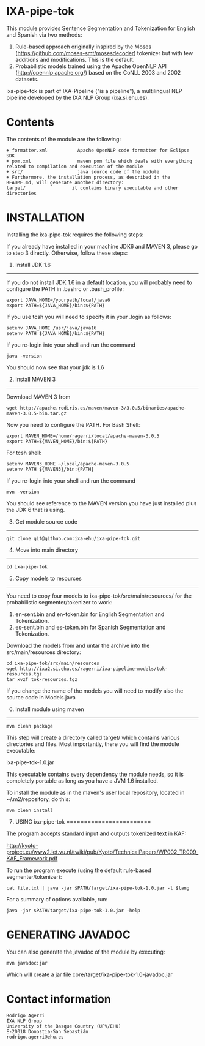 IXA-pipe-tok
===============

This module provides Sentence Segmentation and Tokenization for English and Spanish via two methods:

1. Rule-based approach originally inspired by the Moses (https://github.com/moses-smt/mosesdecoder)
tokenizer but with few additions and modifications. This is the default.
2. Probabilistic models trained using the Apache OpenNLP API (http://opennlp.apache.org/) based on the
CoNLL 2003 and 2002 datasets.

ixa-pipe-tok is part of IXA-Pipeline ("is a pipeline"), a multilingual NLP pipeline developed by the IXA NLP Group (ixa.si.ehu.es).


Contents
========

The contents of the module are the following:

    + formatter.xml           Apache OpenNLP code formatter for Eclipse SDK
    + pom.xml                 maven pom file which deals with everything related to compilation and execution of the module
    + src/                    java source code of the module
    + Furthermore, the installation process, as described in the README.md, will generate another directory:
    target/                 it contains binary executable and other directories


INSTALLATION
============

Installing the ixa-pipe-tok requires the following steps:

If you already have installed in your machine JDK6 and MAVEN 3, please go to step 3
directly. Otherwise, follow these steps:

1. Install JDK 1.6
-------------------

If you do not install JDK 1.6 in a default location, you will probably need to configure the PATH in .bashrc or .bash_profile:

````shell
export JAVA_HOME=/yourpath/local/java6
export PATH=${JAVA_HOME}/bin:${PATH}
````

If you use tcsh you will need to specify it in your .login as follows:

````shell
setenv JAVA_HOME /usr/java/java16
setenv PATH ${JAVA_HOME}/bin:${PATH}
````

If you re-login into your shell and run the command

````shell
java -version
````

You should now see that your jdk is 1.6

2. Install MAVEN 3
------------------

Download MAVEN 3 from

````shell
wget http://apache.rediris.es/maven/maven-3/3.0.5/binaries/apache-maven-3.0.5-bin.tar.gz
````

Now you need to configure the PATH. For Bash Shell:

````shell
export MAVEN_HOME=/home/ragerri/local/apache-maven-3.0.5
export PATH=${MAVEN_HOME}/bin:${PATH}
````

For tcsh shell:

````shell
setenv MAVEN3_HOME ~/local/apache-maven-3.0.5
setenv PATH ${MAVEN3}/bin:{PATH}
````

If you re-login into your shell and run the command

````shell
mvn -version
````

You should see reference to the MAVEN version you have just installed plus the JDK 6 that is using.

3. Get module source code
--------------------------

````shell
git clone git@github.com:ixa-ehu/ixa-pipe-tok.git
````

4. Move into main directory
---------------------------

````shell
cd ixa-pipe-tok
````

5. Copy models to resources
---------------------------

You need to copy four models to ixa-pipe-tok/src/main/resources/ for the probabilistic segmenter/tokenizer
to work:

1. en-sent.bin and en-token.bin for English Segmentation and Tokenization.
2. es-sent.bin and es-token.bin for Spanish Segmentation and Tokenization.

Download the models from and untar the archive into the src/main/resources directory:

````shell
cd ixa-pipe-tok/src/main/resources
wget http://ixa2.si.ehu.es/ragerri/ixa-pipeline-models/tok-resources.tgz
tar xvzf tok-resources.tgz
````
If you change the name of the models you will need to modify also the source code in Models.java

6. Install module using maven
-----------------------------

````shell
mvn clean package
````

This step will create a directory called target/ which contains various directories and files.
Most importantly, there you will find the module executable:

ixa-pipe-tok-1.0.jar

This executable contains every dependency the module needs, so it is completely portable as long
as you have a JVM 1.6 installed.

To install the module as in the maven's user local repository, located in ~/.m2/repository, do this:

````shell
mvn clean install
````

7. USING ixa-pipe-tok
========================

The program accepts standard input and outputs tokenized text in KAF:

http://kyoto-project.eu/www2.let.vu.nl/twiki/pub/Kyoto/TechnicalPapers/WP002_TR009_KAF_Framework.pdf

To run the program execute (using the default rule-based segmenter/tokenizer):

````shell
cat file.txt | java -jar $PATH/target/ixa-pipe-tok-1.0.jar -l $lang
````

For a summary of options available, run:

````shell
java -jar $PATH/target/ixa-pipe-tok-1.0.jar -help
````

GENERATING JAVADOC
==================

You can also generate the javadoc of the module by executing:

````shell
mvn javadoc:jar
````

Which will create a jar file core/target/ixa-pipe-tok-1.0-javadoc.jar


Contact information
===================

````shell
Rodrigo Agerri
IXA NLP Group
University of the Basque Country (UPV/EHU)
E-20018 Donostia-San Sebastián
rodrigo.agerri@ehu.es
````

